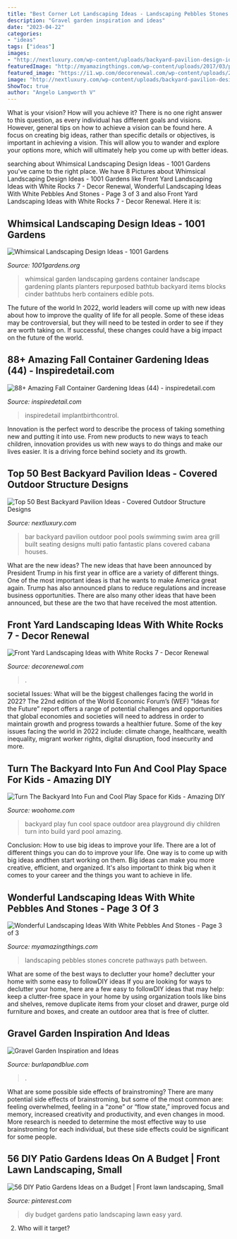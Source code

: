 ```yaml
---
title: "Best Corner Lot Landscaping Ideas - Landscaping Pebbles Stones Concrete Pathways Path Between"
description: "Gravel garden inspiration and ideas"
date: "2023-04-22"
categories:
- "ideas"
tags: ["ideas"]
images:
- "http://nextluxury.com/wp-content/uploads/backyard-pavilion-design-ideas-with-pool.jpg"
featuredImage: "http://myamazingthings.com/wp-content/uploads/2017/03/path.jpg"
featured_image: "https://i1.wp.com/decorenewal.com/wp-content/uploads/2020/02/Front-Yard-Landscaping-Ideas-with-White-Rocks-7.jpg?fit=1920%2C2560"
image: "http://nextluxury.com/wp-content/uploads/backyard-pavilion-design-ideas-with-pool.jpg"
ShowToc: true
author: "Angelo Langworth V"
---
```



What is your vision? How will you achieve it?
There is no one right answer to this question, as every individual has different goals and visions. However, general tips on how to achieve a vision can be found here. A focus on creating big ideas, rather than specific details or objectives, is important in achieving a vision. This will allow you to wander and explore your options more, which will ultimately help you come up with better ideas.

	

		
searching about Whimsical Landscaping Design Ideas - 1001 Gardens you've came to the right place. We have 8 Pictures about Whimsical Landscaping Design Ideas - 1001 Gardens like Front Yard Landscaping Ideas with White Rocks 7 - Decor Renewal, Wonderful Landscaping Ideas With White Pebbles And Stones - Page 3 of 3 and also Front Yard Landscaping Ideas with White Rocks 7 - Decor Renewal. Here it is:
		
    
## Whimsical Landscaping Design Ideas - 1001 Gardens

<img loading=lazy src="https://www.1001gardens.org/wp-content/uploads/2014/08/whimsical2.jpg" onerror="this.onerror=null;this.src='https://tse1.mm.bing.net/th?id=OIP.TFdEJ0368r5dBmQCdnwkAQHaJ3&amp;pid=15.1';" alt="Whimsical Landscaping Design Ideas - 1001 Gardens">

_Source: 1001gardens.org_

>whimsical garden landscaping gardens container landscape gardening plants planters repurposed bathtub backyard items blocks cinder bathtubs herb containers edible pots. 

	

The future of the world
In 2022, world leaders will come up with new ideas about how to improve the quality of life for all people. Some of these ideas may be controversial, but they will need to be tested in order to see if they are worth taking on. If successful, these changes could have a big impact on the future of the world.

    
## 88+ Amazing Fall Container Gardening Ideas (44) - Inspiredetail.com

<img loading=lazy src="https://i0.wp.com/inspiredetail.com/wp-content/uploads/2019/01/88-Amazing-Fall-Container-Gardening-Ideas-44.jpg?fit=768%2C1231&amp;ssl=1" onerror="this.onerror=null;this.src='https://tse1.mm.bing.net/th?id=OIP.GvVOhP_TWCr_4BEHkMO1FgHaL3&amp;pid=15.1';" alt="88+ Amazing Fall Container Gardening Ideas (44) - inspiredetail.com">

_Source: inspiredetail.com_

>inspiredetail implantbirthcontrol. 

	

Innovation is the perfect word to describe the process of taking something new and putting it into use. From new products to new ways to teach children, innovation provides us with new ways to do things and make our lives easier. It is a driving force behind society and its growth.

    
## Top 50 Best Backyard Pavilion Ideas - Covered Outdoor Structure Designs

<img loading=lazy src="http://nextluxury.com/wp-content/uploads/backyard-pavilion-design-ideas-with-pool.jpg" onerror="this.onerror=null;this.src='https://tse3.mm.bing.net/th?id=OIP.lhO9pjDHEuqXy99N3AOe8AHaE7&amp;pid=15.1';" alt="Top 50 Best Backyard Pavilion Ideas - Covered Outdoor Structure Designs">

_Source: nextluxury.com_

>bar backyard pavilion outdoor pool pools swimming swim area grill built seating designs multi patio fantastic plans covered cabana houses. 

	

What are the new ideas?
The new ideas that have been announced by President Trump in his first year in office are a variety of different things. One of the most important ideas is that he wants to make America great again. Trump has also announced plans to reduce regulations and increase business opportunities. There are also many other ideas that have been announced, but these are the two that have received the most attention.

    
## Front Yard Landscaping Ideas With White Rocks 7 - Decor Renewal

<img loading=lazy src="https://i1.wp.com/decorenewal.com/wp-content/uploads/2020/02/Front-Yard-Landscaping-Ideas-with-White-Rocks-7.jpg?fit=1920%2C2560" onerror="this.onerror=null;this.src='https://tse1.mm.bing.net/th?id=OIP.1pSvvRZgq1XhkKfA-xGXiQHaJ4&amp;pid=15.1';" alt="Front Yard Landscaping Ideas with White Rocks 7 - Decor Renewal">

_Source: decorenewal.com_

>. 

	

societal Issues: What will be the biggest challenges facing the world in 2022?
The 22nd edition of the World Economic Forum’s (WEF) “Ideas for the Future” report offers a range of potential challenges and opportunities that global economies and societies will need to address in order to maintain growth and progress towards a healthier future. Some of the key issues facing the world in 2022 include: climate change, healthcare, wealth inequality, migrant worker rights, digital disruption, food insecurity and more.

    
## Turn The Backyard Into Fun And Cool Play Space For Kids - Amazing DIY

<img loading=lazy src="http://www.woohome.com/wp-content/uploads/2016/04/kids-backyard-playground-4.jpg" onerror="this.onerror=null;this.src='https://tse1.mm.bing.net/th?id=OIP._GzDt8t9W6Zd6B93lOlTbAHaOH&amp;pid=15.1';" alt="Turn The Backyard Into Fun and Cool Play Space for Kids - Amazing DIY">

_Source: woohome.com_

>backyard play fun cool space outdoor area playground diy children turn into build yard pool amazing. 

	

Conclusion: How to use big ideas to improve your life.
There are a lot of different things you can do to improve your life. One way is to come up with big ideas andthen start working on them. Big ideas can make you more creative, efficient, and organized. It's also important to think big when it comes to your career and the things you want to achieve in life.

    
## Wonderful Landscaping Ideas With White Pebbles And Stones - Page 3 Of 3

<img loading=lazy src="http://myamazingthings.com/wp-content/uploads/2017/03/path.jpg" onerror="this.onerror=null;this.src='https://tse3.mm.bing.net/th?id=OIP.JI40F9dl4A3Y2w14ZxKyXQHaFj&amp;pid=15.1';" alt="Wonderful Landscaping Ideas With White Pebbles And Stones - Page 3 of 3">

_Source: myamazingthings.com_

>landscaping pebbles stones concrete pathways path between. 

	

What are some of the best ways to declutter your home?
declutter your home with some easy to followDIY ideas 
If you are looking for ways to declutter your home, here are a few easy to followDIY ideas that may help: keep a clutter-free space in your home by using organization tools like bins and shelves, remove duplicate items from your closet and drawer, purge old furniture and boxes, and create an outdoor area that is free of clutter.

    
## Gravel Garden Inspiration And Ideas

<img loading=lazy src="https://www.burlapandblue.com/wp-content/uploads/2019/09/✔-62-Cool-and-Beautiful-Front-Yard-Landscaping-Ideas-62.jpg" onerror="this.onerror=null;this.src='https://tse2.mm.bing.net/th?id=OIP.R5TvXlG9RHpMYk0t_ddlLgHaKL&amp;pid=15.1';" alt="Gravel Garden Inspiration and Ideas">

_Source: burlapandblue.com_

>. 

	

What are some possible side effects of brainstroming?
There are many potential side effects of brainstroming, but some of the most common are: feeling overwhelmed, feeling in a “zone” or “flow state,” improved focus and memory, increased creativity and productivity, and even changes in mood. More research is needed to determine the most effective way to use brainstroming for each individual, but these side effects could be significant for some people.

    
## 56 DIY Patio Gardens Ideas On A Budget | Front Lawn Landscaping, Small

<img loading=lazy src="https://i.pinimg.com/736x/c2/c0/cb/c2c0cb39d2239ad1aa652412de068d06.jpg" onerror="this.onerror=null;this.src='https://tse3.mm.bing.net/th?id=OIP.zz6OfFICkPuhZ5SnuDYxygHaKS&amp;pid=15.1';" alt="56 DIY Patio Gardens Ideas on a Budget | Front lawn landscaping, Small">

_Source: pinterest.com_

>diy budget gardens patio landscaping lawn easy yard. 

	

2) Who will it target?

